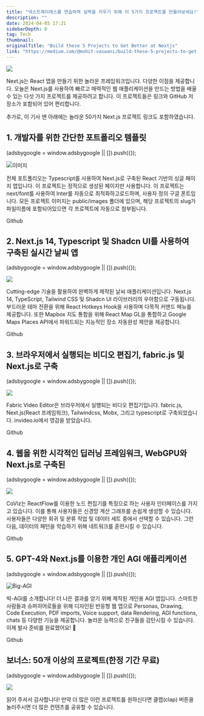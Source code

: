 ```yaml
---
title: "넥스트제이에스를 연습하며 실력을 키우기 위해 이 5가지 프로젝트를 만들어보세요!"
description: ""
date: 2024-04-05 17:21
sidebarDepth: 0
tag: Tech
thumbnail: 
originalTitle: "Build these 5 Projects to Get Better at Nextjs"
link: "https://medium.com/@mohit-vaswani/build-these-5-projects-to-get-better-at-nextjs-498a2b76fde2"
---
```



<img src="./img/Buildthese5ProjectstoGetBetteratNextjs_0.png"/></p>
Next.js는 React 앱을 만들기 위한 놀라운 프레임워크입니다. 다양한 이점을 제공합니다. 오늘은 Next.js를 사용하여 빠르고 매력적인 웹 애플리케이션을 만드는 방법을 배울 수 있는 다섯 가지 프로젝트를 제공하려고 합니다. 이 프로젝트들은 링크와 GitHub 저장소가 포함되어 있어 편리합니다.

추가로, 이 기사 맨 아래에는 놀라운 50가지 Next.js 프로젝트 링크도 포함하였습니다.

## 1. 개발자를 위한 간단한 포트폴리오 템플릿

<!-- ui-log 수평형 -->
<ins class="adsbygoogle"
  style="display:block"
  data-ad-client="ca-pub-4877378276818686"
  data-ad-slot="9743150776"
  data-ad-format="auto"
  data-full-width-responsive="true"></ins>
<component is="script">
(adsbygoogle = window.adsbygoogle || []).push({});
</component>

![이미지](./img/Buildthese5ProjectstoGetBetteratNextjs_1.png)

전체 포트폴리오는 Typescript를 사용하여 Next.js로 구축된 React 기반의 싱글 페이지 앱입니다. 이 프로젝트는 정적으로 생성된 페이지만 사용합니다. 이 프로젝트는 next/font를 사용하여 Inter를 자동으로 최적화하고로드하며, 사용자 정의 구글 폰트입니다. 모든 프로젝트 이미지는 public/images 폴더에 있으며, 해당 프로젝트의 slug가 파일이름에 포함되어있으면 각 프로젝트에 자동으로 첨부됩니다.

Github

## 2. Next.js 14, Typescript 및 Shadcn UI를 사용하여 구축된 실시간 날씨 앱

<!-- ui-log 수평형 -->
<ins class="adsbygoogle"
  style="display:block"
  data-ad-client="ca-pub-4877378276818686"
  data-ad-slot="9743150776"
  data-ad-format="auto"
  data-full-width-responsive="true"></ins>
<component is="script">
(adsbygoogle = window.adsbygoogle || []).push({});
</component>

<img src="./img/Buildthese5ProjectstoGetBetteratNextjs_2.png" />

Cutting-edge 기술을 활용하여 완벽하게 제작된 날씨 애플리케이션입니다. Next.js 14, TypeScript, Tailwind CSS 및 Shadcn UI 라이브러리의 우아함으로 구동됩니다. 부드러운 테마 전환을 위해 React Hotkeys Hook을 사용하며 다목적 커맨드 메뉴를 제공합니다. 또한 Mapbox 지도 통합을 위해 React Map GL을 통합하고 Google Maps Places API에서 파워드되는 지능적인 장소 자동완성 제안을 제공합니다.

Github

## 3. 브라우저에서 실행되는 비디오 편집기, fabric.js 및 Next.js로 구축

<!-- ui-log 수평형 -->
<ins class="adsbygoogle"
  style="display:block"
  data-ad-client="ca-pub-4877378276818686"
  data-ad-slot="9743150776"
  data-ad-format="auto"
  data-full-width-responsive="true"></ins>
<component is="script">
(adsbygoogle = window.adsbygoogle || []).push({});
</component>

<img src="./img/Buildthese5ProjectstoGetBetteratNextjs_3.png" />

Fabric Video Editor은 브라우저에서 실행되는 비디오 편집기입니다. fabric.js, Next.js(React 프레임워크), Tailwindcss, Mobx, 그리고 typescript로 구축되었습니다. invideo.io에서 영감을 받았습니다.

Github

## 4. 웹을 위한 시각적인 딥러닝 프레임워크, WebGPU와 Next.js로 구축된

<!-- ui-log 수평형 -->
<ins class="adsbygoogle"
  style="display:block"
  data-ad-client="ca-pub-4877378276818686"
  data-ad-slot="9743150776"
  data-ad-format="auto"
  data-full-width-responsive="true"></ins>
<component is="script">
(adsbygoogle = window.adsbygoogle || []).push({});
</component>

<img src="./img/Buildthese5ProjectstoGetBetteratNextjs_4.png" />

CoViz는 ReactFlow를 이용한 노드 편집기를 특징으로 하는 사용자 인터페이스를 가지고 있습니다. 이를 통해 사용자들은 신경망 계산 그래프를 손쉽게 생성할 수 있습니다. 사용자들은 다양한 회귀 및 분류 작업 및 데이터 세트 중에서 선택할 수 있습니다. 그런 다음, 데이터의 패턴을 학습하기 위해 네트워크를 훈련시킬 수 있습니다.

Github

## 5. GPT-4와 Next.js를 이용한 개인 AGI 애플리케이션

<!-- ui-log 수평형 -->
<ins class="adsbygoogle"
  style="display:block"
  data-ad-client="ca-pub-4877378276818686"
  data-ad-slot="9743150776"
  data-ad-format="auto"
  data-full-width-responsive="true"></ins>
<component is="script">
(adsbygoogle = window.adsbygoogle || []).push({});
</component>

![Big-AGI](./img/Buildthese5ProjectstoGetBetteratNextjs_5.png)

빅-AGI를 소개합니다! 더 나은 결과를 얻기 위해 제작된 개인용 AGI 앱입니다. 스마트한 사람들과 슈퍼히어로들을 위해 디자인된 반응형 웹 앱으로 Personas, Drawing, Code Execution, PDF imports, Voice support, data Rendering, AGI functions, chats 등 다양한 기능을 제공합니다. 놀라운 능력으로 친구들을 감탄시킬 수 있습니다. 이제 발사 준비를 완료했어요! 🚀

Github

## 보너스: 50개 이상의 프로젝트(한정 기간 무료)

<!-- ui-log 수평형 -->
<ins class="adsbygoogle"
  style="display:block"
  data-ad-client="ca-pub-4877378276818686"
  data-ad-slot="9743150776"
  data-ad-format="auto"
  data-full-width-responsive="true"></ins>
<component is="script">
(adsbygoogle = window.adsbygoogle || []).push({});
</component>

<img src="./img/Buildthese5ProjectstoGetBetteratNextjs_6.png" />

읽어 주셔서 감사합니다! 만약 더 많은 이런 프로젝트를 원하신다면 클랩(clap) 버튼을 눌러주시면 더 많은 컨텐츠를 공유할 수 있습니다.